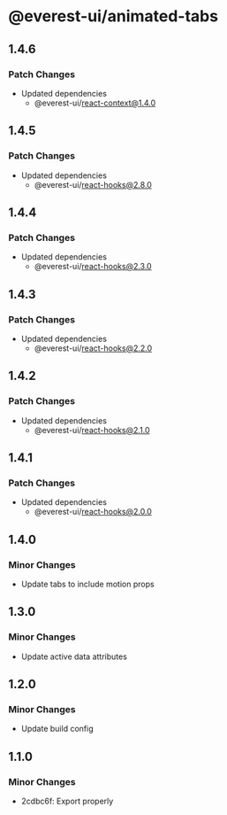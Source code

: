 # @everest-ui/animated-tabs

## 1.4.6

### Patch Changes

- Updated dependencies
  - @everest-ui/react-context@1.4.0

## 1.4.5

### Patch Changes

- Updated dependencies
  - @everest-ui/react-hooks@2.8.0

## 1.4.4

### Patch Changes

- Updated dependencies
  - @everest-ui/react-hooks@2.3.0

## 1.4.3

### Patch Changes

- Updated dependencies
  - @everest-ui/react-hooks@2.2.0

## 1.4.2

### Patch Changes

- Updated dependencies
  - @everest-ui/react-hooks@2.1.0

## 1.4.1

### Patch Changes

- Updated dependencies
  - @everest-ui/react-hooks@2.0.0

## 1.4.0

### Minor Changes

- Update tabs to include motion props

## 1.3.0

### Minor Changes

- Update active data attributes

## 1.2.0

### Minor Changes

- Update build config

## 1.1.0

### Minor Changes

- 2cdbc6f: Export properly
